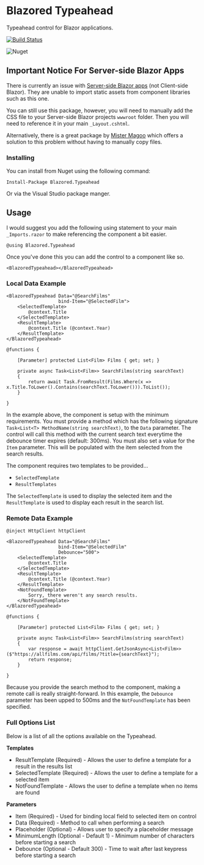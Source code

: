 # Blazored Typeahead
Typeahead control for Blazor applications.

[![Build Status](https://dev.azure.com/blazored/Typeahead/_apis/build/status/Blazored.Typeahead?branchName=master)](https://dev.azure.com/blazored/Typeahead/_build/latest?definitionId=10&branchName=master)

![Nuget](https://img.shields.io/nuget/v/blazored.typeahead.svg)

## Important Notice For Server-side Blazor Apps
There is currently an issue with [Server-side Blazor apps](https://devblogs.microsoft.com/aspnet/aspnet-core-3-preview-2/#sharing-component-libraries) (not Client-side Blazor). They are unable to import static assets from component libraries such as this one. 

You can still use this package, however, you will need to manually add the CSS file to your Server-side Blazor projects `wwwroot` folder. Then you will need to reference it in your main `_Layout.cshtml`.

Alternatively, there is a great package by [Mister Magoo](https://github.com/SQL-MisterMagoo/BlazorEmbedLibrary) which offers a solution to this problem without having to manually copy files.

### Installing

You can install from Nuget using the following command:

`Install-Package Blazored.Typeahead`

Or via the Visual Studio package manger.

## Usage
I would suggest you add the following using statement to your main `_Imports.razor` to make referencing the component a bit easier.

```
@using Blazored.Typeahead
```

Once you've done this you can add the control to a component like so.

```
<BlazoredTypeahead></BlazoredTypeahead>
```

### Local Data Example

```
<BlazoredTypeahead Data="@SearchFilms"
                   bind-Item="@SelectedFilm">
    <SelectedTemplate>
        @context.Title
    </SelectedTemplate>
    <ResultTemplate>
        @context.Title (@context.Year)
    </ResultTemplate>
</BlazoredTypeahead>

@functions {

    [Parameter] protected List<Film> Films { get; set; }

    private async Task<List<Film>> SearchFilms(string searchText) 
    {
        return await Task.FromResult(Films.Where(x => x.Title.ToLower().Contains(searchText.ToLower())).ToList());
    }

}
```
In the example above, the component is setup with the minimum requirements. You must provide a method which has the following signature `Task<List<T> MethodName(string searchText)`, to the `Data` parameter. The control will call this method with the current search text everytime the debounce timer expires (default: 300ms). You must also set a value for the `Item` parameter. This will be populated with the item selected from the search results.

The component requires two templates to be provided...

- `SelectedTemplate`
- `ResultTemplates`

The `SelectedTemplate` is used to display the selected item and the `ResultTemplate` is used to display each result in the search list.


### Remote Data Example

```
@inject HttpClient httpClient

<BlazoredTypeahead Data="@SearchFilms"
                   bind-Item="@SelectedFilm"
                   Debounce="500">
    <SelectedTemplate>
        @context.Title
    </SelectedTemplate>
    <ResultTemplate>
        @context.Title (@context.Year)
    </ResultTemplate>
    <NotFoundTemplate>
        Sorry, there weren't any search results.
    </NotFoundTemplate>
</BlazoredTypeahead>

@functions {

    [Parameter] protected List<Film> Films { get; set; }

    private async Task<List<Film>> SearchFilms(string searchText) 
    {
        var response = await httpClient.GetJsonAsync<List<Film>>($"https://allfilms.com/api/films/?title={searchText}");
        return response;
    }

}
```
Because you provide the search method to the component, making a remote call is really straight-forward. In this example, the `Debounce` parameter has been upped to 500ms and the `NotFoundTemplate` has been specified.


### Full Options List
Below is a list of all the options available on the Typeahead.

**Templates**

- ResultTemplate (Required) - Allows the user to define a template for a result in the results list
- SelectedTemplate (Required) - Allows the user to define a template for a selected item
- NotFoundTemplate - Allows the user to define a template when no items are found

**Parameters**

- Item (Required) - Used for binding local field to selected item on control
- Data (Required) - Method to call when performing a search
- Placeholder (Optional) - Allows user to specify a placeholder message
- MinimumLength (Optional - Default 1) - Minimum number of characters before starting a search
- Debounce (Optional - Default 300) - Time to wait after last keypress before starting a search

